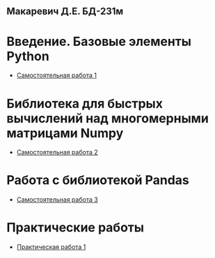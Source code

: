 ## Макаревич Д.Е. БД-231м
# Введение. Базовые элементы Python

  -  [Самостоятельная работа 1](https://github.com/MakarevichDE/PDA_SOL/blob/main/Самостоятельная_работа_1.ipynb)

# Библиотека для быстрых вычислений над многомерными матрицами Numpy
  -  [Самостоятельная работа 2](https://github.com/MakarevichDE/PDA_SOL/blob/main/Самостоятельная_работа_2.ipynb)
# Работа с библиотекой Pandas
  -  [Самостоятельная работа 3](https://github.com/MakarevichDE/PDA_SOL/blob/main/Самостоятельная_работа_3.ipynb)

# Практические работы
  -  [Практическая работа 1](https://github.com/MakarevichDE/PDA_SOL/blob/main/Практическая_работа_1.ipynb)
